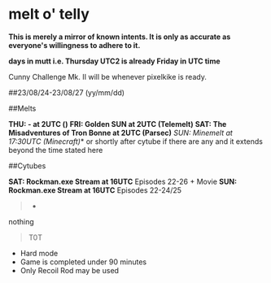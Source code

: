# melt o' telly
**This is merely a mirror of known intents. It is only as accurate as everyone's willingness to adhere to it.**

**days in mutt i.e. Thursday UTC2 is already Friday in UTC time**

Cunny Challenge Mk. II will be whenever pixelkike is ready.

##23/08/24-23/08/27 (yy/mm/dd)

##Melts

**THU: - at 2UTC ()**
**FRI: Golden SUN at 2UTC (Telemelt)**
**SAT: The Misadventures of Tron Bonne at 2UTC (Parsec)**
**SUN: Minemelt at 17:30UTC* (Minecraft)** or shortly after cytube if there are any and it extends beyond the time stated here

##Cytubes

**SAT: Rockman.exe Stream at 16UTC** Episodes 22-26 + Movie
**SUN: Rockman.exe Stream at 16UTC** Episodes 22-24/25
>-
nothing

>T0T
- Hard mode
- Game is completed under 90 minutes
- Only Recoil Rod may be used